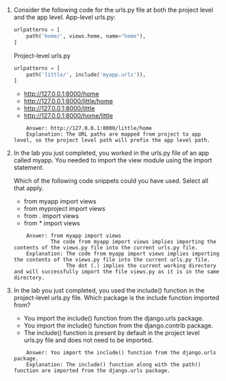 1. Consider the following code for the urls.py  file at both the project level and the app level.
    App-level urls.py:
    ```python
    urlpatterns = [
        path('home/', views.home, name="home"),
    ]
    ```

    Project-level urls.py
    ```python
    urlpatterns = [
        path('little/', include('myapp.urls')),
    ]
    ```

    - http://127.0.0.1:8000/home
    - http://127.0.0.1:8000/little/home 
    - http://127.0.0.1:8000/little
    - http://127.0.0.1:8000/home/little

    ```
        Answer: http://127.0.0.1:8000/little/home 
        Explanation: The URL paths are mapped from project to app level, so the project level path will prefix the app level path.
    ```

2. In the lab you just completed, you worked in the urls.py file of an app called myapp. You needed to import the view module using the import statement. 

    Which of the following code snippets could you have used. Select all that apply.
    - from myapp import views  
    - from myproject import views   
    - from . import views  
    - from * import views

    ```
        Answer: from myapp import views     
                The code from myapp import views implies importing the contents of the views.py file into the current urls.py file.      
        Explanation: The code from myapp import views implies importing the contents of the views.py file into the current urls.py file.      
                     The dot (.) implies the current working directory and will successfully import the file views.py as it is in the same directory.     
    ```

3.  In the lab you just completed, you used the include() function in the project-level urls.py file. Which package is the include function imported from?     
    - You import the include() function from the django.urls package.    
    - You import the include() function from the django.contrib package.      
    - The include() function is present by default in the project level urls.py file and does not need to be imported.

    ```
        Answer: You import the include() function from the django.urls package.    
        Explanation: The include() function along with the path() function are imported from the django.urls package. 
    ```

